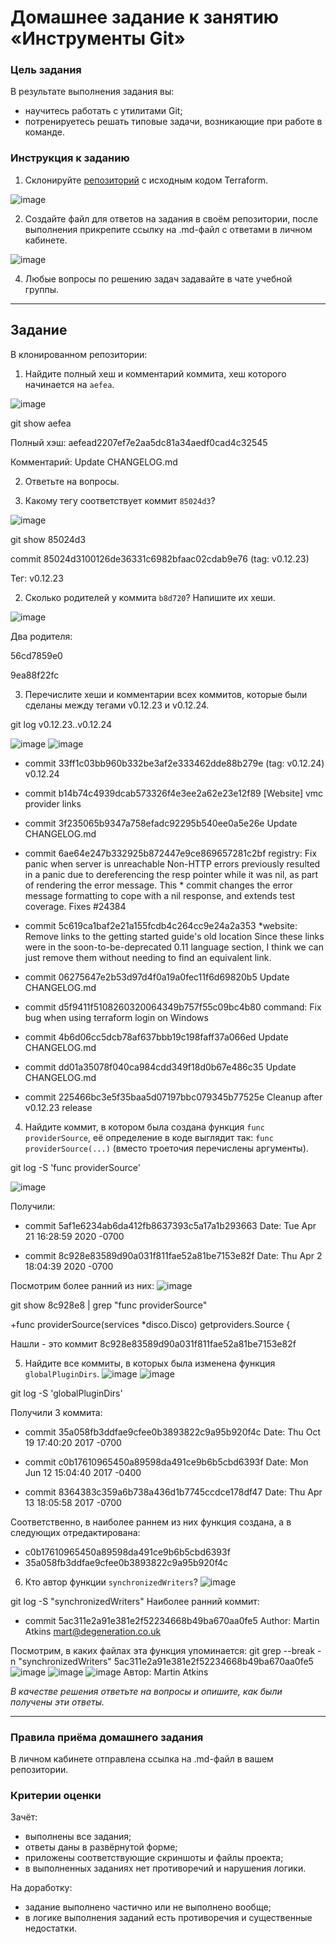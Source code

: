# Домашнее задание к занятию «Инструменты Git»

### Цель задания

В результате выполнения задания вы:

* научитесь работать с утилитами Git;
* потренируетесь решать типовые задачи, возникающие при работе в команде. 

### Инструкция к заданию

1. Склонируйте [репозиторий](https://github.com/hashicorp/terraform) с исходным кодом Terraform.

![image](https://github.com/bezymel/sysadm-homeworks/assets/129361495/aaa43393-fbc5-4a81-af36-27191868b65b)

2. Создайте файл для ответов на задания в своём репозитории, после выполнения прикрепите ссылку на .md-файл с ответами в личном кабинете.

![image](https://github.com/bezymel/sysadm-homeworks/assets/129361495/500f466d-e1d4-4818-8c54-ff929bbee65a)

4. Любые вопросы по решению задач задавайте в чате учебной группы.

------

## Задание

В клонированном репозитории:

1. Найдите полный хеш и комментарий коммита, хеш которого начинается на `aefea`.

![image](https://github.com/bezymel/sysadm-homeworks/assets/129361495/6afd2f51-03c0-41ba-a065-967b0c2cb313)

git show aefea

Полный хэш: aefead2207ef7e2aa5dc81a34aedf0cad4c32545

Комментарий: Update CHANGELOG.md

2. Ответьте на вопросы.


1. Какому тегу соответствует коммит `85024d3`?

![image](https://github.com/bezymel/sysadm-homeworks/assets/129361495/605d912b-9879-4c62-8434-a6b31479f305)

git show 85024d3

commit 85024d3100126de36331c6982bfaac02cdab9e76 (tag: v0.12.23)

Тег: v0.12.23

2. Сколько родителей у коммита `b8d720`? Напишите их хеши.

![image](https://github.com/bezymel/sysadm-homeworks/assets/129361495/be39350f-4ed8-46bb-b55c-4c3a4601634d)

Два родителя:

56cd7859e0 

9ea88f22fc

3. Перечислите хеши и комментарии всех коммитов, которые были сделаны между тегами  v0.12.23 и v0.12.24.

git log v0.12.23..v0.12.24

![image](https://github.com/bezymel/sysadm-homeworks/assets/129361495/8107f919-6ac9-4fd2-8828-115d7f7b2e79)
![image](https://github.com/bezymel/sysadm-homeworks/assets/129361495/5664612d-a20d-45d8-ab6a-c59b0ddb1461)

- commit 33ff1c03bb960b332be3af2e333462dde88b279e (tag: v0.12.24)
  v0.12.24
  
- commit b14b74c4939dcab573326f4e3ee2a62e23e12f89
  [Website] vmc provider links
  
- commit 3f235065b9347a758efadc92295b540ee0a5e26e
  Update CHANGELOG.md
  
- commit 6ae64e247b332925b872447e9ce869657281c2bf
  registry: Fix panic when server is unreachable
  Non-HTTP errors previously resulted in a panic due to dereferencing the resp pointer while it was nil, as part of rendering the error message. This * commit changes the error message formatting to cope 
  with a nil response, and extends test coverage.
  Fixes #24384
  
- commit 5c619ca1baf2e21a155fcdb4c264cc9e24a2a353
  *website: Remove links to the getting started guide's old location
  Since these links were in the soon-to-be-deprecated 0.11 language section, I think we can just remove them without needing to find an equivalent link.
  
- commit 06275647e2b53d97d4f0a19a0fec11f6d69820b5
  Update CHANGELOG.md
  
- commit d5f9411f5108260320064349b757f55c09bc4b80
  command: Fix bug when using terraform login on Windows
  
- commit 4b6d06cc5dcb78af637bbb19c198faff37a066ed
  Update CHANGELOG.md
  
- commit dd01a35078f040ca984cdd349f18d0b67e486c35
  Update CHANGELOG.md
  
- commit 225466bc3e5f35baa5d07197bbc079345b77525e
  Cleanup after v0.12.23 release

4. Найдите коммит, в котором была создана функция `func providerSource`, её определение в коде выглядит так: `func providerSource(...)` (вместо троеточия перечислены аргументы).

git log -S 'func providerSource'

![image](https://github.com/bezymel/sysadm-homeworks/assets/129361495/87d6506c-e4e1-46a5-b315-af4cbdc71feb)

Получили:

- commit 5af1e6234ab6da412fb8637393c5a17a1b293663
  Date:   Tue Apr 21 16:28:59 2020 -0700
  
- commit 8c928e83589d90a031f811fae52a81be7153e82f
  Date:   Thu Apr 2 18:04:39 2020 -0700

Посмотрим более ранний из них:
![image](https://github.com/bezymel/sysadm-homeworks/assets/129361495/ad090cab-1aed-48a0-8d6d-59e8906edf92)

git show 8c928e8 | grep "func providerSource"

+func providerSource(services *disco.Disco) getproviders.Source {

Нашли - это коммит 8c928e83589d90a031f811fae52a81be7153e82f

5. Найдите все коммиты, в которых была изменена функция `globalPluginDirs`.
![image](https://github.com/bezymel/sysadm-homeworks/assets/129361495/b721e2ef-6b08-4eb1-b57a-62af945a19ed)
![image](https://github.com/bezymel/sysadm-homeworks/assets/129361495/21e156de-597b-447d-bd62-87955ee06e69)

git log -S 'globalPluginDirs'

Получили 3 коммита: 

- commit 35a058fb3ddfae9cfee0b3893822c9a95b920f4c
  Date:   Thu Oct 19 17:40:20 2017 -0700
  
- commit c0b17610965450a89598da491ce9b6b5cbd6393f
  Date:   Mon Jun 12 15:04:40 2017 -0400
  
- commit 8364383c359a6b738a436d1b7745ccdce178df47
  Date:   Thu Apr 13 18:05:58 2017 -0700

Соответственно, в наиболее раннем из них функция создана, а в следующих отредактирована:

* c0b17610965450a89598da491ce9b6b5cbd6393f
* 35a058fb3ddfae9cfee0b3893822c9a95b920f4c

6. Кто автор функции `synchronizedWriters`?
![image](https://github.com/bezymel/sysadm-homeworks/assets/129361495/83e1d5be-5917-4e16-aed2-bdadb6830fdf)

git log -S "synchronizedWriters"
Наиболее ранний коммит:

 - commit 5ac311e2a91e381e2f52234668b49ba670aa0fe5
   Author: Martin Atkins mart@degeneration.co.uk
   
Посмотрим, в каких файлах эта функция упоминается: git grep --break -n "synchronizedWriters" 5ac311e2a91e381e2f52234668b49ba670aa0fe5
![image](https://github.com/bezymel/sysadm-homeworks/assets/129361495/0ef14444-998e-4297-b6c1-4130ff609456)
![image](https://github.com/bezymel/sysadm-homeworks/assets/129361495/5459f63e-0600-4fe7-a934-1c703cecc6d1)
![image](https://github.com/bezymel/sysadm-homeworks/assets/129361495/dab1f518-caae-4bd0-ac55-95064a70cddd)
Автор: Martin Atkins


*В качестве решения ответьте на вопросы и опишите, как были получены эти ответы.*

---

### Правила приёма домашнего задания

В личном кабинете отправлена ссылка на .md-файл в вашем репозитории.

### Критерии оценки

Зачёт:

* выполнены все задания;
* ответы даны в развёрнутой форме;
* приложены соответствующие скриншоты и файлы проекта;
* в выполненных заданиях нет противоречий и нарушения логики.

На доработку:

* задание выполнено частично или не выполнено вообще;
* в логике выполнения заданий есть противоречия и существенные недостатки.
